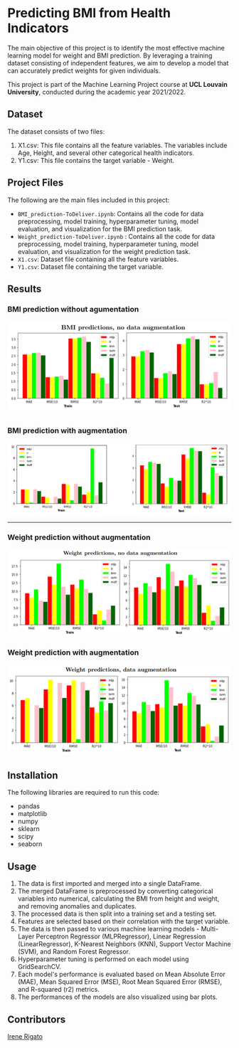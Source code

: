 # Predicting BMI from Health Indicators

The main objective of this project is to identify the most effective machine learning model for weight and BMI prediction. By leveraging a training dataset consisting of independent features, we aim to develop a model that can accurately predict weights for given individuals.

This project is part of the Machine Learning Project course at **UCL Louvain University**, conducted during the academic year 2021/2022.

## Dataset

The dataset consists of two files:

1. X1.csv: This file contains all the feature variables. The variables include Age, Height, and several other categorical health indicators.
2. Y1.csv: This file contains the target variable - Weight.

## Project Files

The following are the main files included in this project:

- `BMI_prediction-ToDeliver.ipynb`: Contains all the code for data preprocessing, model training, hyperparameter tuning, model evaluation, and visualization for the BMI prediction task.
- `Weight_prediction-ToDeliver.ipynb` : Contains all the code for data preprocessing, model training, hyperparameter tuning, model evaluation, and visualization for the weight prediction task.
- `X1.csv`: Dataset file containing all the feature variables.
- `Y1.csv`: Dataset file containing the target variable.

## Results 

### BMI prediction without agumentation
![Alt Text](images/BMI_no_augmentation.png)

### BMI prediction with augmentation
![Alt Text](images/BMI_augmented.png)

------------------------------------------

### Weight prediction without augmentation

![Alt Text](images/weight_no_augmentation.png)


### Weight prediction with augmentation

![Alt Text](images/weight_augmented.png)


## Installation

The following libraries are required to run this code:

- pandas
- matplotlib
- numpy
- sklearn
- scipy
- seaborn

## Usage

1. The data is first imported and merged into a single DataFrame. 
2. The merged DataFrame is preprocessed by converting categorical variables into numerical, calculating the BMI from height and weight, and removing anomalies and duplicates.
3. The processed data is then split into a training set and a testing set.
4. Features are selected based on their correlation with the target variable.
5. The data is then passed to various machine learning models - Multi-Layer Perceptron Regressor (MLPRegressor), Linear Regression (LinearRegressor), K-Nearest Neighbors (KNN), Support Vector Machine (SVM), and Random Forest Regressor.
6. Hyperparameter tuning is performed on each model using GridSearchCV.
7. Each model's performance is evaluated based on Mean Absolute Error (MAE), Mean Squared Error (MSE), Root Mean Squared Error (RMSE), and R-squared (r2) metrics.
8. The performances of the models are also visualized using bar plots.


## Contributors

[Irene Rigato](https://github.com/bioshot-dotcom)










